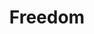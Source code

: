 ---
pid: LLP196
title: Freedom
location_transcription: 
zipcode: '19120'
outside_phl: 
neighborhood: Logan,Olney
age: '9'
age_range: 6-13
instagram: 
image_file_name: LLP_196.jpg
proposal_transcription: 
topic: Freedom
topic_summary: '0'
type: Sculpture Statue
keywords_other: 
credit: Nicolos Castro
image_labels: 
twitter: 
facebook: 
permalink: "/monuments/llp196/"
layout: item-page
---